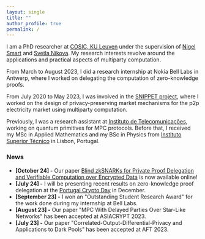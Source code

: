 ```yaml
---
layout: single
title: ""
author_profile: true
permalink: /
---
```


I am a PhD researcher at [COSIC, KU Leuven](https://www.esat.kuleuven.be/cosic/) under the supervision of [Nigel Smart](https://nigelsmart.github.io/) and [Svetla Nikova](https://www.esat.kuleuven.be/cosic/people/svetla-petkova-nikova/). 
My research interests revolve around the applications and practical aspects of multiparty computation.

From March to August 2023, I did a research internship at Nokia Bell Labs in Antwerp, where I worked on delegating the computation of zero-knowledge proofs.

From July 2020 to May 2023, I was involved in the [SNIPPET project](https://www.esat.kuleuven.be/cosic/project/snippet/), where I worked on the design of privacy-preserving market mechanisms for the p2p electricity market using multiparty computation.

Previously, I was a research assistant at [Instituto de Telecomunicações](https://www.it.pt/), working on quantum primitives for MPC protocols. 
Before that, I received my MSc in Applied Mathematics and my BSc in Physics from [Instituto Superior Técnico](https://tecnico.ulisboa.pt/en/) in Lisbon, Portugal. 


### News
- **[October 24] -** Our paper [Blind zkSNARKs for Private Proof Delegation and Verifiable Computation over Encrypted Data](https://eprint.iacr.org/2024/1684) is now available online! 
- **[July 24] -** I will be presenting recent results on zero-knowledge proof delegation at the [Portugal Crypto Day](https://cryptoday.pt/) in December. 
- **[September 23] -** I won an "Outstanding Student Research Award" for the work done during my internship at Bell Labs.
- **[August 23] -** Our paper "MPC With Delayed Parties Over Star-Like Networks" has been accepted at ASIACRYPT 2023.
- **[July 23] -** Our paper "Correlated-Output-Differential-Privacy and Applications to Dark Pools" has been accepted at AFT 2023.
